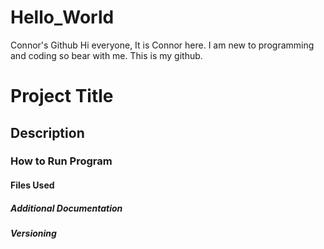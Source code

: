 # Hello_World
Connor's Github
Hi everyone, It is Connor here. I am new to programming and coding so bear with me. This is my github.

# **Project Title**
## **Description**
### **How to Run Program**
#### **Files Used**
##### **Additional Documentation** 
###### ****Versioning**** 
